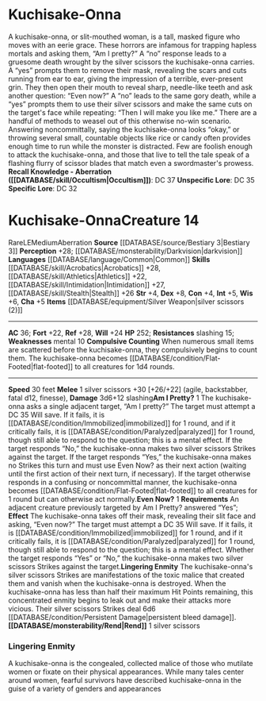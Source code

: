 ﻿---
ac: '36'
alignment: LE
charisma: '+5'
constitution: '+4'
creature_ability:
- Am I Pretty?
- Compulsive Counting
- Even Now?
- Lingering Enmity
- Rend
dexterity: '+8'
fortitude: '+22'
hp: '252'
id: '1214'
intelligence: '+5'
land_speed: '30'
language:
- '[[DATABASE/language/Common|Common]]'
level: '14'
max_speed: '30'
name: Kuchisake-Onna
perception: '+28'
rarity: Rare
reflex: '+28'
resistance:
- slashing 15
sense:
- '[[DATABASE/monsterability/Darkvision|darkvision]]'
size: Medium
skill:
- '[[DATABASE/skill/Acrobatics|Acrobatics]] +28'
- '[[DATABASE/skill/Athletics|Athletics]] +22'
- '[[DATABASE/skill/Intimidation|Intimidation]] +27'
- '[[DATABASE/skill/Stealth|Stealth]] +26'
source: '[[DATABASE/source/Bestiary 3|Bestiary 3]]'
speed:
- 30 feet
strength: '+4'
strength_req: '4'
strongest_save:
- Reflex
trait:
- '[[DATABASE/trait/Aberration|Aberration]]'
- '[[DATABASE/trait/Rare|Rare]]'
type: Creature
vision: Darkvision
weakest_save:
- Fortitude
weakness:
- mental 10
will: '+24'
wisdom: '+6'

---
# Kuchisake-Onna

A kuchisake-onna, or slit-mouthed woman, is a tall, masked figure who moves with an eerie grace. These horrors are infamous for trapping hapless mortals and asking them, “Am I pretty?” A “no” response leads to a gruesome death wrought by the silver scissors the kuchisake-onna carries. A “yes” prompts them to remove their mask, revealing the scars and cuts running from ear to ear, giving the impression of a terrible, ever-present grin. They then open their mouth to reveal sharp, needle-like teeth and ask another question: “Even now?” A “no” leads to the same gory death, while a “yes” prompts them to use their silver scissors and make the same cuts on the target's face while repeating: “Then I will make you like me.”
 There are a handful of methods to weasel out of this otherwise no-win scenario. Answering noncommittally, saying the kuchisake-onna looks “okay,” or throwing several small, countable objects like rice or candy often provides enough time to run while the monster is distracted. Few are foolish enough to attack the kuchisake-onna, and those that live to tell the tale speak of a flashing flurry of scissor blades that match even a swordmaster's prowess.
**Recall Knowledge - Aberration ([[DATABASE/skill/Occultism|Occultism]])**: DC 37
**Unspecific Lore**: DC 35
**Specific Lore**: DC 32

# Kuchisake-Onna<span class="item-type">Creature 14</span>

<span class="trait-rare item-trait">Rare</span><span class="trait-alignment item-trait">LE</span><span class="trait-size item-trait">Medium</span><span class="item-trait">Aberration</span>
**Source** [[DATABASE/source/Bestiary 3|Bestiary 3]]
**Perception** +28; [[DATABASE/monsterability/Darkvision|darkvision]]
**Languages** [[DATABASE/language/Common|Common]]
**Skills** [[DATABASE/skill/Acrobatics|Acrobatics]] +28, [[DATABASE/skill/Athletics|Athletics]] +22, [[DATABASE/skill/Intimidation|Intimidation]] +27, [[DATABASE/skill/Stealth|Stealth]] +26
**Str** +4, **Dex** +8, **Con** +4, **Int** +5, **Wis** +6, **Cha** +5
**Items** [[DATABASE/equipment/Silver Weapon|silver scissors (2)]]

---
**AC** 36; **Fort** +22, **Ref** +28, **Will** +24
**HP** 252; **Resistances** slashing 15; **Weaknesses** mental 10
<span class="in-box-ability">**Compulsive Counting** When numerous small items are scattered before the kuchisake-onna, they compulsively begins to count them. The kuchisake-onna becomes [[DATABASE/condition/Flat-Footed|flat-footed]] to all creatures for 1d4 rounds.</span>

---
**Speed** 30 feet
<span class="in-box-ability">**Melee** <span class="action-icon">1</span> silver scissors +30 [+26/+22] (agile, backstabber, fatal d12, finesse), **Damage** 3d6+12 slashing</span><span class="in-box-ability">**Am I Pretty?** <span class="action-icon">1</span> The kuchisake-onna asks a single adjacent target, “Am I pretty?” The target must attempt a DC 35 Will save. If it fails, it is [[DATABASE/condition/Immobilized|immobilized]] for 1 round, and if it critically fails, it is [[DATABASE/condition/Paralyzed|paralyzed]] for 1 round, though still able to respond to the question; this is a mental effect. If the target responds “No,” the kuchisake-onna makes two silver scissors Strikes against the target. If the target responds “Yes,” the kuchisake-onna makes no Strikes this turn and must use Even Now? as their next action (waiting until the first action of their next turn, if necessary). If the target otherwise responds in a confusing or noncommittal manner, the kuchisake-onna becomes [[DATABASE/condition/Flat-Footed|flat-footed]] to all creatures for 1 round but can otherwise act normally.</span><span class="in-box-ability">**Even Now?** <span class="action-icon">1</span> **Requirements** An adjacent creature previously targeted by Am I Pretty? answered “Yes”; **Effect** The kuchisake-onna takes off their mask, revealing their slit face and asking, “Even now?” The target must attempt a DC 35 Will save. If it fails, it is [[DATABASE/condition/Immobilized|immobilized]] for 1 round, and if it critically fails, it is [[DATABASE/condition/Paralyzed|paralyzed]] for 1 round, though still able to respond to the question; this is a mental effect. Whether the target responds “Yes” or “No,” the kuchisake-onna makes two silver scissors Strikes against the target.</span><span class="in-box-ability">**Lingering Enmity** The kuchisake-onna's silver scissors Strikes are manifestations of the toxic malice that created them and vanish when the kuchisake-onna is destroyed. When the kuchisake-onna has less than half their maximum Hit Points remaining, this concentrated enmity begins to leak out and make their attacks more vicious. Their silver scissors Strikes deal 6d6 [[DATABASE/condition/Persistent Damage|persistent bleed damage]].</span><span class="in-box-ability">**[[DATABASE/monsterability/Rend|Rend]]** <span class="action-icon">1</span> silver scissors</span>

###  Lingering Enmity

A kuchisake-onna is the congealed, collected malice of those who mutilate women or fixate on their physical appearances. While many tales center around women, fearful survivors have described kuchisake-onna in the guise of a variety of genders and appearances